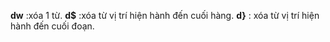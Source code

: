   **dw** :xóa 1 từ.
  **d$** :xóa từ vị trí hiện hành đến cuối hàng.
  **d}** : xóa từ vị trí hiện hành đến cuối đoạn.
